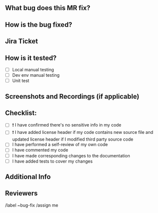 ## What bug does this MR fix?

<!-- Briefly describe the bug behavior and how to reproduce it and relevant links -->

## How is the bug fixed?
<!-- Describe the approach you take to implement the feature or fix the bug > -->

## Jira Ticket
<!-- Put a jira ticket link if applicable, e.g., WUKONG-3. -->

## How is it tested?
<!-- Briefly describe the test plan. -->
- [ ] Local manual testing
- [ ] Dev env manual testing
- [ ] Unit test

## Screenshots and Recordings (if applicable)

## Checklist:
- [ ] :exclamation: I have confirmed there's no sensitive info in my code
- [ ] :exclamation: I have added license header if my code contains new source file and updated license header if I modified third party source code
- [ ] I have performed a self-review of my own code
- [ ] I have commented my code
- [ ] I have made corresponding changes to the documentation
- [ ] I have added tests to cover my changes
  
## Additional Info

## Reviewers

<!-- Tag one or two people as reviewers. -->

/label ~bug-fix
/assign me
